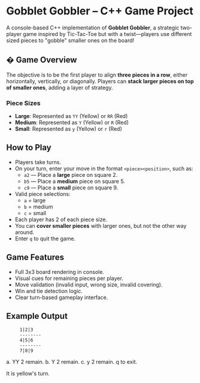 # Gobblet Gobbler – C++ Game Project

A console-based C++ implementation of **Gobblet Gobbler**, a strategic two-player game inspired by Tic-Tac-Toe but with a twist—players use different sized pieces to "gobble" smaller ones on the board!

## � Game Overview

The objective is to be the first player to align **three pieces in a row**, either horizontally, vertically, or diagonally. Players can **stack larger pieces on top of smaller ones**, adding a layer of strategy.

### Piece Sizes
- **Large**: Represented as `YY` (Yellow) or `RR` (Red)
- **Medium**: Represented as `Y` (Yellow) or `R` (Red)
- **Small**: Represented as `y` (Yellow) or `r` (Red)

##  How to Play

- Players take turns.
- On your turn, enter your move in the format `<piece><position>`, such as:
  - `a2` — Place a **large** piece on square 2.
  - `b5` — Place a **medium** piece on square 5.
  - `c9` — Place a **small** piece on square 9.
- Valid piece selections:
  - `a` = large
  - `b` = medium
  - `c` = small
- Each player has 2 of each piece size.
- You can **cover smaller pieces** with larger ones, but not the other way around.
- Enter `q` to quit the game.

## Game Features

- Full 3x3 board rendering in console.
- Visual cues for remaining pieces per player.
- Move validation (invalid input, wrong size, invalid covering).
- Win and tie detection logic.
- Clear turn-based gameplay interface.

## Example Output

         1|2|3
         --------
         4|5|6
         --------
         7|8|9
a. YY 2 remain.
b. Y 2 remain.
c. y 2 remain.
q to exit.

It is yellow's turn.

